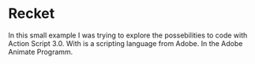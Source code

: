 # Recket

In this small example I was trying to explore the possebilities to code with Action Script 3.0. With is a scripting language from Adobe. In the Adobe Animate Programm.
